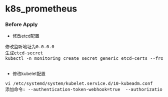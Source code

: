 # k8s_prometheus

### Before Apply
- 修改etcd配置
<pre>
修改监听地址为0.0.0.0
生成etcd-secret
kubectl -n monitoring create secret generic etcd-certs --from-file=/var/lib/minikube/certs/etcd/healthcheck-client.crt --from-file=/var/lib/minikube/certs/etcd/healthcheck-client.key --from-file=/var/lib/minikube/certs/etcd/ca.crt

</pre>
- 修改kubelet配置
<pre>
vi /etc/systemd/system/kubelet.service.d/10-kubeadm.conf
添加命令: --authentication-token-webhook=true  --authorization-mode=Webhook
</pre>